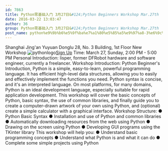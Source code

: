```yaml
---
id: 7863
title: Python零基础入门 3月27日&#124;Python Beginners Workshop Mar.27th
date: 2016-03-22 13:03:47
author: 36
group: Python零基础入门 3月27日&#124;Python Beginners Workshop Mar.27th
post_name: python%e9%9b%b6%e5%9f%ba%e7%a1%80%e5%85%a5%e9%97%a8-3%e6%9c%8827%e6%97%a5python-beginners-workshop-mar-27th
---
```


Shanghai Jing'an Yuyuan Donglu 28, No. 3 Building, 1st Floor New Workshop 
![pythonlogo](http://139.162.84.35/wp-content/uploads/2016/03/pythonlogo.jpg)[Sign Up](http://www.huodongxing.com/event/7327105923700)
Time: March 27, Sunday, 2:00 PM - 5:00 PM
Personal Introduction: lisper, former DFRobot hardware and software engineer, currently a freelancer.
Workshop Introduction: Python Beginner's Introduction, Python is a simple, easy-to-learn, powerful programming language. It has efficient high-level data structures, allowing you to easily and effectively implement the functions you need. Python syntax is concise, and it's an interpreted language. On most platforms, for many domains, Python is an ideal development language, especially suitable for rapid application development. This workshop will cover the basic concepts of Python, basic syntax, the use of common libraries, and finally guide you to create a computer-drawn artwork of your own using Python, and (optional) create a simple calculator with a graphical interface.
Workshop Structure:
● Python Basic Syntax
● Installation and use of Python and common libraries
● Automatically downloading resources from the web using Python
● Drawing on the screen using Python
● Developing GUI programs using the TKinter library
This workshop will help you:
● Understand basic programming concepts
● Understand what Python is and what it can do
● Complete some simple projects using Python